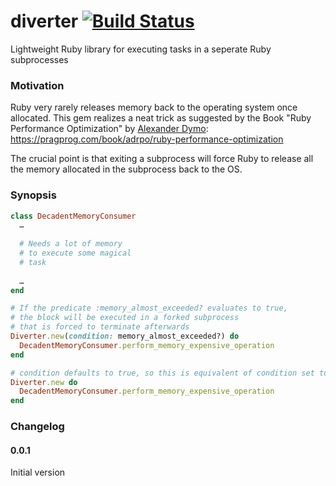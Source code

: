 # diverter [![Build Status](https://travis-ci.com/Absolventa/diverter.svg?token=Hov8AY6qnsiwKr3rBXCG&branch=master)](https://travis-ci.com/Absolventa/diverter)

Lightweight Ruby library for executing tasks in a seperate Ruby subprocesses

### Motivation

Ruby very rarely releases memory back to the operating system once allocated.
This gem realizes a neat trick as suggested by the Book "Ruby Performance Optimization" 
by [Alexander Dymo](https://github.com/adymo): https://pragprog.com/book/adrpo/ruby-performance-optimization

The crucial point is that exiting a subprocess will force Ruby to release
all the memory allocated in the subprocess back to the OS.

### Synopsis

```Ruby
class DecadentMemoryConsumer
  …
  
  # Needs a lot of memory 
  # to execute some magical
  # task
 
  …
end

# If the predicate :memory_almost_exceeded? evaluates to true, 
# the block will be executed in a forked subprocess
# that is forced to terminate afterwards
Diverter.new(condition: memory_almost_exceeded?) do
  DecadentMemoryConsumer.perform_memory_expensive_operation
end

# condition defaults to true, so this is equivalent of condition set to true
Diverter.new do
  DecadentMemoryConsumer.perform_memory_expensive_operation
end
```

### Changelog

#### 0.0.1

Initial version
